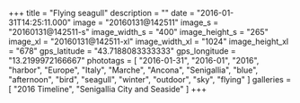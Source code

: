 +++
title = "Flying seagull"
description = ""
date = "2016-01-31T14:25:11.000"
image = "20160131@142511"
image_s = "20160131@142511-s"
image_width_s = "400"
image_height_s = "265"
image_xl = "20160131@142511-xl"
image_width_xl = "1024"
image_height_xl = "678"
gps_latitude = "43.7188083333333"
gps_longitude = "13.2199972166667"
phototags = [ "2016-01-31", "2016-01", "2016", "harbor", "Europe", "Italy", "Marche", "Ancona", "Senigallia", "blue", "afternoon", "bird", "seagull", "winter", "outdoor", "sky", "flying" ]
galleries = [ "2016 Timeline", "Senigallia City and Seaside" ]
+++

